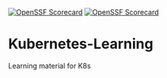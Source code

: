 [![OpenSSF Scorecard](https://api.securityscorecards.dev/projects/github.com/vmbaraiya/Kubernetes-Learning/badge)](https://securityscorecards.dev/viewer/?uri=github.com/vmbaraiya/Kubernetes-Learning)
[![OpenSSF Scorecard](https://api.securityscorecards.dev/projects/github.com/ossf/scorecard/badge)](https://securityscorecards.dev/viewer/?uri=github.com/ossf/scorecard)

# Kubernetes-Learning
Learning material for K8s
